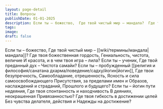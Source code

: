 ```yaml
---
layout: page-detail
title: Вопросы
publishDate: 01-01-2025
description: Если ты – божество,  Где твой чистый мир – мандала?  Где твоя божественная гордость,  Гениальность, чистота, величие  И красота, и в чем твоя игра – лила?
tags:
image:
draft: false
---
```

Если ты – божество,  Где твой чистый мир – [[wiki/термины/мандала|мандала]]?  Где твоя божественная гордость,  Гениальность, чистота, величие  И красота, и в чем твоя игра – лила?  Если ты – ученик,  Где твой преданный дух –  Чистота самайи?  Если ты – пробужденный [[религия и философия/санатана дхарма/поведение/садху/йогин|йогин]], Где твои безупречность,  Самообладание, отрешенность,  Ясность и сила самоосвобождающего  Присутствия, за пределами имен и  Образов, наслаждений и страданий,  Прошлого и будущего?  Если ты – йогин пути недеяния,  Где твоя спонтанность и находчивость  В деяниях, неокрашенная  Привязанностью?  Где твоя гибкость в достижении целей  Без чувства делателя, действия и  Надежды на достижение?